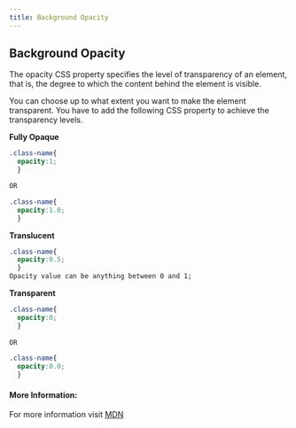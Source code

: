 ```yaml
---
title: Background Opacity
---
```

## Background Opacity

The opacity CSS property specifies the level of transparency of an element, that is, the degree to which the content behind the element is visible.

You can choose up to what extent you want to make the element transparent.
You have to add the following CSS property to achieve the transparency levels.

**Fully Opaque**
```css
.class-name{
  opacity:1;
  }

OR

.class-name{
  opacity:1.0;
  }
```
**Translucent**
```css
.class-name{
  opacity:0.5;
  }
Opacity value can be anything between 0 and 1;
```
**Transparent**
```css
.class-name{
  opacity:0;
  }
  
OR

.class-name{
  opacity:0.0;
  }
```
#### More Information:
For more information visit [MDN](https://developer.mozilla.org/en-US/docs/Web/CSS/opacity)

